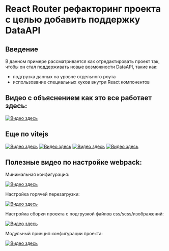 # React Router рефакторинг проекта с целью добавить поддержку DataAPI

## Введение

В данном примере рассматривается как отредактировать проект так, чтобы он стал поддерживать новые возможности DataAPI, такие как:

- подгрузка данных на уровне отдельного роута
- использование специальных хуков внутри React компонентов

## Видео с объяснением как это все работает здесь:

[![Видео здесь](https://img.youtube.com/vi/eRt0cIS2PZ0/0.jpg)](https://www.youtube.com/watch?v=eRt0cIS2PZ0)



## Еще по vitejs

[![Видео здесь](https://img.youtube.com/vi/wIEauCguZGI/0.jpg)](https://www.youtube.com/watch?v=wIEauCguZGI)
[![Видео здесь](https://img.youtube.com/vi/t98Q9hliZZo/0.jpg)](https://www.youtube.com/watch?v=t98Q9hliZZo)
[![Видео здесь](https://img.youtube.com/vi/aMzCDR_MHF0/0.jpg)](https://www.youtube.com/watch?v=aMzCDR_MHF0)
[![Видео здесь](https://img.youtube.com/vi/TZN6dC7ZOs0/0.jpg)](https://www.youtube.com/watch?v=TZN6dC7ZOs0)


## Полезные видео по настройке webpack:

Минимальная конфигурация:

[![Видео здесь](https://img.youtube.com/vi/unEl3Hezwpw/0.jpg)](https://www.youtube.com/watch?v=unEl3Hezwpw)

Настройка горячей перезагрузки:

[![Видео здесь](https://img.youtube.com/vi/oOpzkF2nU0s/0.jpg)](https://www.youtube.com/watch?v=oOpzkF2nU0s)

Настройка сборки проекта с подгрузкой файлов css/scss/изображений:

[![Видео здесь](https://img.youtube.com/vi/3B-NGZmMe-Y/0.jpg)](https://www.youtube.com/watch?v=3B-NGZmMe-Y)

Модульный принцип конфигурации проекта:

[![Видео здесь](https://img.youtube.com/vi/fnUqyWyG5kk/0.jpg)](https://www.youtube.com/watch?v=fnUqyWyG5kk)



